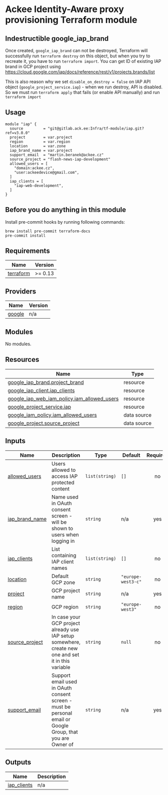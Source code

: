 # Ackee Identity-Aware proxy provisioning Terraform module

## Indestructible google_iap_brand

Once created, `google_iap_brand` can not be destroyed, Terraform will successfully run `terraform destroy` on this object, but when you try to recreate it, you have to run `terraform import`. You can get ID of existing IAP brand in GCP project using https://cloud.google.com/iap/docs/reference/rest/v1/projects.brands/list

This is also reason why we set `disable_on_destroy = false` on IAP API object (`google_project_service.iap`) - when we run destroy, API is disabled. So we must run `terraform apply` that fails (or enable API manually) and run `terraform import`

## Usage

```hcl
module "iap" {
  source         = "git@gitlab.ack.ee:Infra/tf-module/iap.git?ref=v3.0.0"
  project        = var.project
  region         = var.region
  location       = var.zone
  iap_brand_name = var.project
  support_email  = "martin.beranek@ackee.cz"
  source_project = "flash-news-iap-development"
  allowed_users = [
    "domain:ackee.cz",
    "user:ackeedevice@gmail.com",
  ]
  iap_clients = [
    "iap-web-development",
  ]
}
```

## Before you do anything in this module

Install pre-commit hooks by running following commands:

```shell script
brew install pre-commit terraform-docs
pre-commit install
```

<!-- BEGINNING OF PRE-COMMIT-TERRAFORM DOCS HOOK -->
## Requirements

| Name | Version |
|------|---------|
| <a name="requirement_terraform"></a> [terraform](#requirement\_terraform) | >= 0.13 |

## Providers

| Name | Version |
|------|---------|
| <a name="provider_google"></a> [google](#provider\_google) | n/a |

## Modules

No modules.

## Resources

| Name | Type |
|------|------|
| [google_iap_brand.project_brand](https://registry.terraform.io/providers/hashicorp/google/latest/docs/resources/iap_brand) | resource |
| [google_iap_client.iap_clients](https://registry.terraform.io/providers/hashicorp/google/latest/docs/resources/iap_client) | resource |
| [google_iap_web_iam_policy.iam_allowed_users](https://registry.terraform.io/providers/hashicorp/google/latest/docs/resources/iap_web_iam_policy) | resource |
| [google_project_service.iap](https://registry.terraform.io/providers/hashicorp/google/latest/docs/resources/project_service) | resource |
| [google_iam_policy.iam_allowed_users](https://registry.terraform.io/providers/hashicorp/google/latest/docs/data-sources/iam_policy) | data source |
| [google_project.source_project](https://registry.terraform.io/providers/hashicorp/google/latest/docs/data-sources/project) | data source |

## Inputs

| Name | Description | Type | Default | Required |
|------|-------------|------|---------|:--------:|
| <a name="input_allowed_users"></a> [allowed\_users](#input\_allowed\_users) | Users allowed to access IAP protected content | `list(string)` | `[]` | no |
| <a name="input_iap_brand_name"></a> [iap\_brand\_name](#input\_iap\_brand\_name) | Name used in OAuth consent screen - will be shown to users when logging in | `string` | n/a | yes |
| <a name="input_iap_clients"></a> [iap\_clients](#input\_iap\_clients) | List containing IAP client names | `list(string)` | `[]` | no |
| <a name="input_location"></a> [location](#input\_location) | Default GCP zone | `string` | `"europe-west3-c"` | no |
| <a name="input_project"></a> [project](#input\_project) | GCP project name | `string` | n/a | yes |
| <a name="input_region"></a> [region](#input\_region) | GCP region | `string` | `"europe-west3"` | no |
| <a name="input_source_project"></a> [source\_project](#input\_source\_project) | In case your GCP project already use IAP setup somewhere, create new one and set it in this variable | `string` | `null` | no |
| <a name="input_support_email"></a> [support\_email](#input\_support\_email) | Support email used in OAuth consent screen - must be personal email or Google Group, that you are Owner of | `string` | n/a | yes |

## Outputs

| Name | Description |
|------|-------------|
| <a name="output_iap_clients"></a> [iap\_clients](#output\_iap\_clients) | n/a |
<!-- END OF PRE-COMMIT-TERRAFORM DOCS HOOK -->
